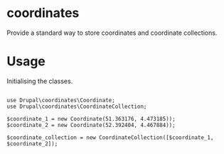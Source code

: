 # coordinates #

Provide a standard way to store coordinates and coordinate collections.

# Usage #

Initialising the classes.
 
```

use Drupal\coordinates\Coordinate;
use Drupal\coordinates\CoordinateCollection;

$coordinate_1 = new Coordinate(51.363176, 4.473185));
$coordinate_2 = new Coordinate(52.392404, 4.467884));

$coordinate_collection = new CoordinateCollection([$coordinate_1, $coordinate_2]);

```

